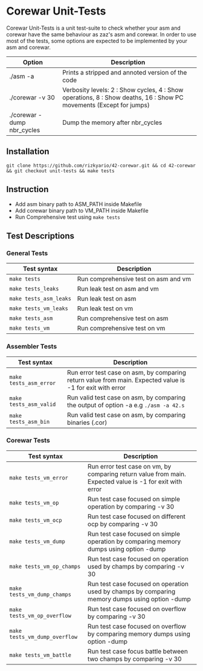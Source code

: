 # Corewar Unit-Tests

Corewar Unit-Tests is a unit test-suite to check whether your asm and corewar have the same behaviour as zaz's asm and corewar. In order to use most of the tests, some options are expected to be implemented by your asm and corewar.

Option|Description|
|---------- |---------- |
|./asm -a| Prints a stripped and annoted version of the code|
|./corewar -v 30 | Verbosity levels: 2  : Show cycles, 4  : Show operations, 8  : Show deaths, 16 : Show PC movements (Except for jumps)|
|./corewar -dump  nbr_cycles | Dump the memory after nbr_cycles|

## Installation

`git clone https://github.com/rizkyario/42-corewar.git && cd 42-corewar && git checkout unit-tests && make tests`

## Instruction

- Add asm binary path to ASM_PATH inside Makefile
- Add corewar binary path to VM_PATH inside Makefile
- Run Comprehensive test using `make tests`

## Test Descriptions
### General Tests
| Test syntax | Description |
| ---------- | ----------- |
| `make tests` | Run comprehensive test on asm and vm |
| `make tests_leaks` | Run leak test on asm and vm |
| `make tests_asm_leaks` | Run leak test on asm |
| `make tests_vm_leaks` | Run leak test on vm |
| `make tests_asm` | Run comprehensive test on asm |
| `make tests_vm` | Run comprehensive test on vm |
### Assembler Tests
| Test syntax|Description|
|---------- |---------- |
| `make tests_asm_error` | Run error test case on asm, by comparing return value from main. Expected value is -1 for exit with error |
| `make tests_asm_valid` | Run valid test case on asm, by comparing the output of option -a e.g `./asm -a 42.s`|
| `make tests_asm_bin` | Run valid test case on asm, by comparing binaries (.cor) |
### Corewar Tests
|Test syntax|Description|
|---------- |---------- |
| `make tests_vm_error` | Run error test case on vm, by comparing return value from main. Expected value is -1 for exit with error |
| `make tests_vm_op` | Run test case focused on simple operation by comparing -v 30|
| `make tests_vm_ocp` | Run test case focused on different ocp by comparing -v 30|
| `make tests_vm_dump` | Run test case focused on simple operation by comparing memory dumps using option -dump |
| `make tests_vm_op_champs` | Run test case focused on operation used by champs by comparing -v 30 |
| `make tests_vm_dump_champs` | Run test case focused on operation used by champs by comparing memory dumps using option -dump|
| `make tests_vm_op_overflow` | Run test case focused on overflow by comparing -v 30 |
| `make tests_vm_dump_overflow` | Run test case focused on overflow by comparing memory dumps using option -dump|
| `make tests_vm_battle` | Run test case focus battle between two champs by comparing -v 30|
